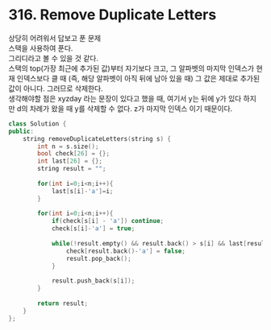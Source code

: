 # 316. Remove Duplicate Letters
상당히 어려워서 답보고 푼 문제    
스택을 사용하여 푼다.   
그리디라고 볼 수 있을 것 같다.   
스택의 top(가장 최근에 추가된 값)부터 자기보다 크고, 그 알파벳의 마지막 인덱스가 현재 인덱스보다 클 때 (즉, 해당 알파벳이 아직 뒤에 남아 있을 때) 그 값은 제대로 추가된 값이 아니다. 그러므로 삭제한다.   
생각해야할 점은 xyzday 라는 문장이 있다고 했을 때, 여기서 y는 뒤에 y가 있다 하지만 d의 차례가 왔을 때 y를 삭제할 수 없다. z가 마지막 인덱스 이기 때문이다.

``` c++
class Solution {
public:
    string removeDuplicateLetters(string s) {
        int n = s.size();
        bool check[26] = {};
        int last[26] = {};
        string result = "";
        
        for(int i=0;i<n;i++){
            last[s[i]-'a']=i;
        }
    
        for(int i=0;i<n;i++){
            if(check[s[i] - 'a']) continue;
            check[s[i]-'a'] = true;
            
            while(!result.empty() && result.back() > s[i] && last[result.back()-'a'] > i){
                check[result.back()-'a'] = false;
                result.pop_back();
            }
            
            result.push_back(s[i]);
        }
    
        return result;
    }
};
```